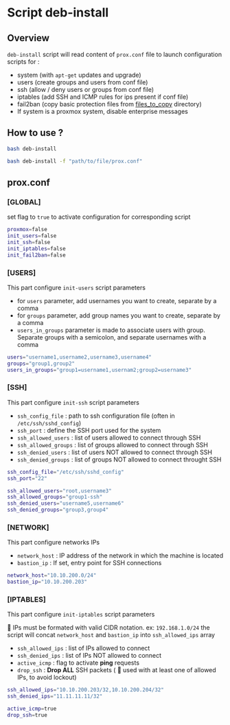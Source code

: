 # Script deb-install

## Overview

`deb-install` script will read content of `prox.conf` file to launch configuration scripts for :
- system (with `apt-get` updates and upgrade)
- users (create groups and users from conf file)
- ssh (allow / deny users or groups from conf file)
- iptables (add SSH and ICMP rules for ips present if conf file)
- fail2ban (copy basic protection files from [files_to_copy](../scripts/files_to_copy) directory)
- If system is a proxmox system, disable enterprise messages

## How to use ?
```sh
bash deb-install 
```

```sh
bash deb-install -f "path/to/file/prox.conf"
```

## prox.conf

### [GLOBAL]

set flag to `true` to activate configuration for corresponding script
```sh
proxmox=false
init_users=false
init_ssh=false
init_iptables=false
init_fail2ban=false
```


### [USERS]
This part configure `init-users` script parameters
- for `users` parameter, add usernames you want to create, separate by a comma
- for `groups` parameter, add group names you want to create, separate by a comma
- `users_in_groups` parameter is made to associate users with group. Separate groups with a semicolon, and separate usernames with a comma

```sh
users="username1,username2,username3,username4"
groups="group1,group2"
users_in_groups="group1=username1,usernam2;group2=username3"
```


### [SSH]
This part configure `init-ssh` script parameters

- `ssh_config_file` :  path to ssh configuration file (often in `/etc/ssh/sshd_config`)
- `ssh_port` : define the SSH port used for the system
- `ssh_allowed_users` : list of users allowed to connect through SSH
- `ssh_allowed_groups` : list of groups allowed to connect through SSH
- `ssh_denied_users` : list of users NOT allowed to connect through SSH
- `ssh_denied_groups` : list of groups NOT allowed to connect throught SSH

```sh
ssh_config_file="/etc/ssh/sshd_config"
ssh_port="22"

ssh_allowed_users="root,username3"
ssh_allowed_groups="group1-ssh"
ssh_denied_users="username5,username6"
ssh_denied_groups="group3,group4"
```


### [NETWORK]
This part configure networks IPs
- `network_host` : IP address of the network in which the machine is located
- `bastion_ip` : If set, entry point for SSH connections

```sh
network_host="10.10.200.0/24"
bastion_ip="10.10.200.203"
```


### [IPTABLES]
This part configure `init-iptables` script parameters

🚨 IPs must be formated with valid CIDR notation. ex: `192.168.1.0/24`
the script will concat `network_host` and `bastion_ip` into `ssh_allowed_ips` array

- `ssh_allowed_ips` : list of IPs allowed to connect
- `ssh_denied_ips` : list of IPs NOT allowed to connect
- `active_icmp` : flag to activate **ping** requests
- `drop_ssh` : **Drop ALL** SSH packets ( 🚨 used with at least one of allowed IPs, to avoid lockout)

```sh
ssh_allowed_ips="10.10.200.203/32,10.10.200.204/32"
ssh_denied_ips="11.11.11.11/32"

active_icmp=true
drop_ssh=true
```
